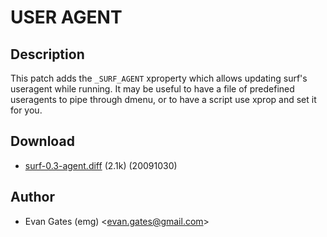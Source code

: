 USER AGENT
==========

Description
-----------

This patch adds the `_SURF_AGENT` xproperty which allows updating surf's useragent
while running. It may be useful to have a file of predefined useragents to pipe
through dmenu, or to have a script use xprop and set it for you.

Download
--------

* [surf-0.3-agent.diff](surf-0.3-agent.diff) (2.1k) (20091030)

Author
------

* Evan Gates (emg) <[evan.gates@gmail.com](mailto:evan.gates@gmail.com)>
